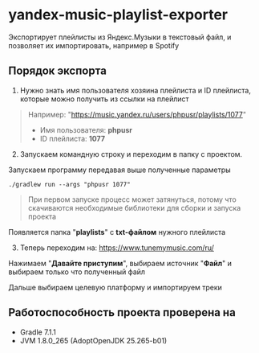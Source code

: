 # yandex-music-playlist-exporter
Экспортирует плейлисты из Яндекс.Музыки в текстовый файл, и позволяет их импортировать, например в Spotify

## Порядок экспорта

1. Нужно знать имя пользователя хозяина плейлиста и ID плейлиста, которые можно получить из ссылки на плейлист

> Например: "https://music.yandex.ru/users/phpusr/playlists/1077"
> -  Имя пользователя: **phpusr**
> - ID плейлиста: **1077**

2. Запускаем командную строку и переходим в папку с проектом. 

Запускаем программу передавая выше полученные параметры

    ./gradlew run --args "phpusr 1077"

> При первом запуске процесс может затянуться, потому что скачиваются необходимые библиотеки для сборки и запуска проекта

Появляется папка "**playlists**" с **txt-файлом** нужного плейлиста

3. Теперь переходим на: https://www.tunemymusic.com/ru/

Нажимаем "**Давайте приступим**", выбираем источник "**Файл**" и выбираем только что полученный файл

Дальше выбираем целевую платформу и импортируем треки

## Работоспособность проекта проверена на

- Gradle 7.1.1
- JVM 1.8.0_265 (AdoptOpenJDK 25.265-b01)
